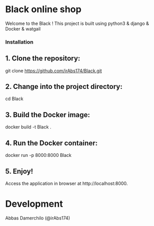 # Black online shop

Welcome to the Black ! This project is built using python3 & django & Docker & watgail

### Installation

## 1. Clone the repository:
git clone https://github.com/irAbs174/Black.git

## 2. Change into the project directory:
cd Black

## 3. Build the Docker image:
docker build -t Black .

## 4. Run the Docker container:
docker run -p 8000:8000 Black

## 5. Enjoy!
Access the application in browser at http://localhost:8000.

# Development
Abbas Damerchilo (@irAbs174)





